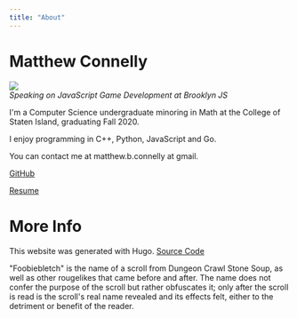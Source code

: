 ```yaml
---
title: "About"
---
```


# Matthew Connelly

![](/images/me.png)  
_Speaking on JavaScript Game Development at Brooklyn JS_

I'm a Computer Science undergraduate minoring in Math at the College of Staten Island, graduating Fall 2020.

I enjoy programming in C++, Python, JavaScript and Go. 

You can contact me at matthew.b.connelly at gmail.

[GitHub](https://github.com/mattConn)

[Resume](https://docs.google.com/document/d/1xpLTFJak9plpU-bo0I6GRmdDIijkfauvG1_zgg2dopc)

# More Info

This website was generated with Hugo. [Source Code](https://github.com/mattConn/foobiebletch)

"Foobiebletch" is the name of a scroll from Dungeon Crawl Stone Soup, as well as other rougelikes that came before and after. The name does not confer the purpose of the scroll but rather obfuscates it; only after the scroll is read is the scroll's real name revealed and its effects felt, either to the detriment or benefit of the reader.